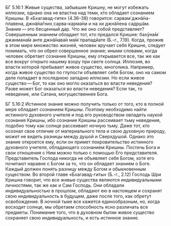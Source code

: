 БГ 5.16:1	Живые существа, забывшие Кришну, не могут избежать иллюзии, однако она не властна над теми, кто обладает сознанием Кришны. В «Бхагавад-гите» (4.36–38) говорится: сарвам̇ джн̃а̄на-плавена, джн̃а̄на̄гних̣ сарва-карма̄н̣и и на хи джн̃а̄нена садр̣ш́ам. Знание — это бесценный дар. Что же оно собой представляет? Совершенным знанием обладает тот, кто предался Кришне: бахӯна̄м̇ джанмана̄м анте джн̃а̄нава̄н ма̄м̇ прападйате (Б.-г., 7.19). Когда, прожив в этом мире множество жизней, человек вручает себя Кришне, следует понимать, что он обрел совершенное знание; иными словами, когда человек обретает сознание Кришны, ему открывается все, так же как все вокруг открыто нашему взору при свете солнца. Иллюзия, во власти которой пребывает живое существо, многолика. Например, когда живое существо по глупости объявляет себя Богом, оно на самом деле попадает в последнюю западню иллюзии. Но если живое существо — Бог, то как оно могло оказаться во власти неведения? Разве может Бог оказаться во власти неведения? Если так, то неведение, или Сатана, могущественнее Бога.

БГ 5.16:2	Истинное знание можно получить только от того, кто в полной мере обладает сознанием Кришны. Поэтому необходимо найти истинного духовного учителя и под его руководством овладеть наукой сознания Кришны, ибо сознание Кришны рассеивает тьму неведения, подобно тому как солнце рассеивает ночную тьму. Даже тот, кто осознал свое отличие от материального тела и свою духовную природу, может не видеть разницы между душой и Сверхдушой. Однако это знание откроется ему, если он примет покровительство истинного духовного учителя, обладающего сознанием Кришны. Постичь Бога и свои отношения с Ним можно только с помощью Его представителя. Представитель Господа никогда не объявляет себя Богом, хотя его почитают наравне с Богом за то, что он обладает знанием о Боге. Каждый должен понять разницу между Богом и обыкновенным существом. Во второй главе «Бхагавад-гиты» (Б.-г., 2.12) Господь Шри Кришна говорит, что все живые существа являются индивидуальными личностями, так же как и Сам Господь. Они обладали индивидуальностью в прошлом, обладают ею в настоящем и сохранят свою индивидуальность в будущем, даже после того, как обретут освобождение. В ночной тьме все кажется единообразным, но, когда восходит солнце, мы обретаем способность ясно различать все предметы. Понимание того, что в духовном бытии живое существо сохраняет свою индивидуальность, и есть истинное знание.